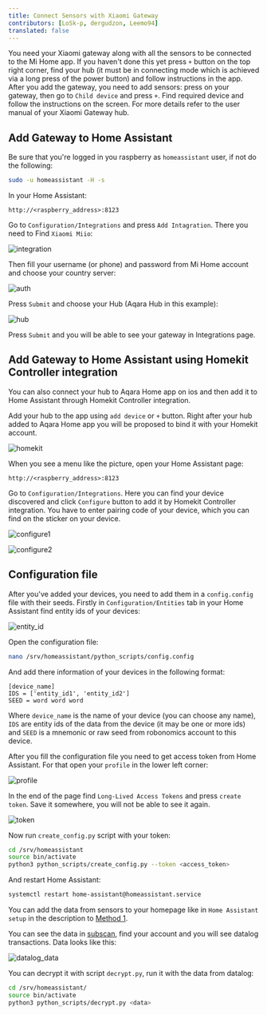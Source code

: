 ```yaml
---
title: Connect Sensors with Xiaomi Gateway
contributors: [LoSk-p, dergudzon, Leemo94]
translated: false
---
```


You need your Xiaomi gateway along with all the sensors to be connected to the Mi Home app. If you haven't done this yet press `+` button on the top right corner, find your hub (it must be in connecting mode which is achieved via a long press of the power button) and follow instructions in the app. After you add the gateway, you need to add sensors: press on your gateway, then go to `Child device` and press `+`. Find required device and follow the instructions on the screen. For more details refer to the user manual of your Xiaomi Gateway hub.

## Add Gateway to Home Assistant
Be sure that you're logged in you raspberry as `homeassistant` user, if not do the following:
```bash
sudo -u homeassistant -H -s
```

In your Home Assistant:
```
http://<raspberry_address>:8123
```
Go to `Configuration/Integrations` and press `Add Intagration`. There you need to Find `Xiaomi Miio`:

![integration](../images/home-assistant/integration.png)

Then fill your username (or phone) and password from Mi Home account and choose your country server:

![auth](../images/home-assistant/auth.png)

Press `Submit` and choose your Hub (Aqara Hub in this example):

![hub](../images/home-assistant/hub.png)

Press `Submit` and you will be able to see your gateway in Integrations page.

## Add Gateway to Home Assistant using Homekit Controller integration

You can also connect your hub to Aqara Home app on ios and then add it to Home Assistant through Homekit Controller integration. 

Add your hub to the app using `add device` or `+` button. Right after your hub added to Aqara Home app you will be proposed to bind it with your Homekit account. 

![homekit](../images/home-assistant/homekit.png)

When you see a menu like the picture, open your Home Assistant page:

```
http://<raspberry_address>:8123
```
Go to `Configuration/Integrations`. Here you can find your device discovered and click `Configure` button to add it by Homekit Controller integration. You have to enter pairing code of your device, which you can find on the sticker on your device.

![configure1](../images/home-assistant/configure1.png)

![configure2](../images/home-assistant/configure2.png)


## Configuration file

After you've added your devices, you need to add them in a `config.config` file with their seeds. Firstly in `Configuration/Entities` tab in your Home Assistant find entity ids of your devices:

![entity_id](../images/home-assistant/entity_id.png)

Open the configuration file:
```bash
nano /srv/homeassistant/python_scripts/config.config
```
And add there information of your devices in the following format:

```
[device_name]
IDS = ['entity_id1', 'entity_id2']
SEED = word word word
```
Where `device_name` is the name of your device (you can choose any name), `IDS` are entity ids of the data from the device (it may be one or more ids) and `SEED` is a mnemonic or raw seed from robonomics account to this device.

After you fill the configuration file you need to get access token from Home Assistant. For that open your `profile` in the lower left corner:

![profile](../images/home-assistant/profile.png)

In the end of the page find `Long-Lived Access Tokens` and press `create token`. Save it somewhere, you will not be able to see it again.

![token](../images/home-assistant/token.png)

Now run `create_config.py` script with your token:

```bash
cd /srv/homeassistant
source bin/activate
python3 python_scripts/create_config.py --token <access_token>
```
And restart Home Assistant:
```bash
systemctl restart home-assistant@homeassistant.service
```

You can add the data from sensors to your homepage like in `Home Assistant setup` in the description to [Method 1](/docs/zigbee2MQTT/).

You can see the data in [subscan](https://robonomics.subscan.io/), find your account and you will see datalog transactions. Data looks like this:

![datalog_data](../images/home-assistant/datalog_data.png)

You can decrypt it with script `decrypt.py`, run it with the data from datalog:
```bash
cd /srv/homeassistant/
source bin/activate
python3 python_scripts/decrypt.py <data>
```

